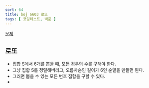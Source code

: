 ```yaml
---
sort: 64
title: boj 6603 로또
tags: [ 코딩테스트, 백준 ]
---
```


[문제](https://www.acmicpc.net/problem/6603)

## 로또

* 집합 S에서 6개를 뽑을 때, 모든 경우의 수를 구해야 한다.
* 그냥 집합 S를 정렬해버리고, 오름차순인 길이가 6인 순열을 만들면 된다.
* 그러면 뽑을 수 있는 모든 번호 집합을 구할 수 있다.
* 

